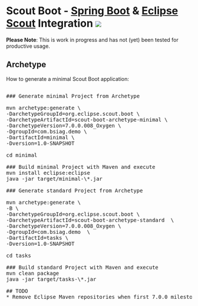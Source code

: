 # Scout Boot - [Spring Boot](https://projects.spring.io/spring-boot/) & [Eclipse Scout](https://eclipse.org/scout/) Integration <img src="https://travis-ci.org/BSI-Business-Systems-Integration-AG/SpringBoot-and-EclipseScout.svg">

**Please Note**: This is work in progress and has not (yet) been tested for productive usage.

## Archetype

How to generate a minimal Scout Boot application:
<pre>

### Generate minimal Project from Archetype

mvn archetype:generate \   
-DarchetypeGroupId=org.eclipse.scout.boot \
-DarchetypeArtifactId=scout-boot-archetype-minimal \
-DarchetypeVersion=7.0.0.008_Oxygen \
-DgroupId=com.bsiag.demo \
-DartifactId=minimal \
-Dversion=1.0-SNAPSHOT

cd minimal

### Build minimal Project with Maven and execute
mvn install eclipse:eclipse
java -jar target/minimal-\*.jar

### Generate standard Project from Archetype

mvn archetype:generate \
-B \
-DarchetypeGroupId=org.eclipse.scout.boot \
-DarchetypeArtifactId=scout-boot-archetype-standard  \
-DarchetypeVersion=7.0.0.008_Oxygen \
-DgroupId=com.bsiag.demo  \
-DartifactId=tasks \
-Dversion=1.0-SNAPSHOT

cd tasks

### Build standard Project with Maven and execute
mvn clean package
java -jar target/tasks-\*.jar

## TODO
* Remove Eclipse Maven repositories when first 7.0.0 milestone is published to [Maven Central](https://mvnrepository.com/artifact/org.eclipse.scout.rt/org.eclipse.scout.rt.ui.html)
